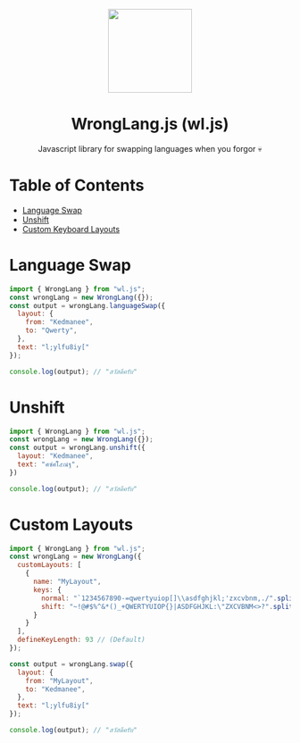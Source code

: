 <p align="center">
  <img src="https://raw.githubusercontent.com/wrong-lang/WrongLang-Solid/main/public/web.png" width="150">
  <h1 align="center">
    WrongLang.js (wl.js)
  </h1>
  <p align="center">
    Javascript library for swapping languages when you forgor 💀
  </p>
</p>

# Table of Contents

- [Language Swap](#language-swap)
- [Unshift](#unshift)
- [Custom Keyboard Layouts](#custom-keyboard-layouts)

# Language Swap

```js
import { WrongLang } from "wl.js";
const wrongLang = new WrongLang({});
const output = wrongLang.languageSwap({
  layout: {
    from: "Kedmanee",
    to: "Qwerty",
  },
  text: "l;ylfu8iy["
});

console.log(output); // "สวัสดีครับ"
```

# Unshift

```js
import { WrongLang } from "wl.js";
const wrongLang = new WrongLang({});
const output = wrongLang.unshift({
  layout: "Kedmanee",
  text: "ศซํศโ๊๕ณํฐ",
})

console.log(output); // "สวัสดีครับ"
```

# Custom Layouts

```js
import { WrongLang } from "wl.js";
const wrongLang = new WrongLang({
  customLayouts: [
    {
      name: "MyLayout",
      keys: {
        normal: "`1234567890-=qwertyuiop[]\\asdfghjkl;'zxcvbnm,./".split(""),
        shift: "~!@#$%^&*()_+QWERTYUIOP{}|ASDFGHJKL:\"ZXCVBNM<>?".split("")
      }
    }
  ],
  defineKeyLength: 93 // (Default)
});

const output = wrongLang.swap({
  layout: {
    from: "MyLayout",
    to: "Kedmanee",
  },
  text: "l;ylfu8iy["
});

console.log(output); // "สวัสดีครับ"
```